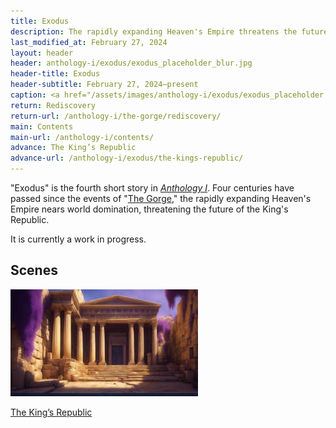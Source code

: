 ```yaml
---
title: Exodus
description: The rapidly expanding Heaven's Empire threatens the future of the King's Republic
last_modified_at: February 27, 2024
layout: header
header: anthology-i/exodus/exodus_placeholder_blur.jpg
header-title: Exodus
header-subtitle: February 27, 2024–present
caption: <a href="/assets/images/anthology-i/exodus/exodus_placeholder.jpg" target="_blank">A.I. placeholder artwork</a> generated using <a href="https://creator.nightcafe.studio/creation/ug6ks9QVNGEOM3MDgD6M" target="_blank">NightCafe Stable Diffusion XL v1.0 ⧉</a> — <a href="https://creativecommons.org/publicdomain/zero/1.0/" target="_blank">CC0 1.0 ⧉</a>
return: Rediscovery
return-url: /anthology-i/the-gorge/rediscovery/
main: Contents
main-url: /anthology-i/contents/
advance: The King’s Republic
advance-url: /anthology-i/exodus/the-kings-republic/
---
```


"Exodus" is the fourth short story in *[Anthology I](/anthology-i/)*. Four centuries have passed since the events of "[The Gorge](/anthology-i/the-gorge/)," the rapidly expanding Heaven's Empire nears world domination, threatening the future of the King's Republic.

It is currently a work in progress.

## Scenes
<div markdown=0>
    <a class="feature option cropped" href="/anthology-i/exodus/the-kings-republic/">
        <img src="/assets/images/anthology-i/exodus/the_kings_republic_placeholder_small.jpg" alt="The King's Republic placeholder artwork">
        <div><p>The King’s Republic</p></div>
    </a>
</div>
